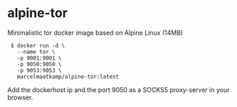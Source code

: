 # alpine-tor

Minimalistic tor docker image based on Alpine Linux (14MB)
```
 $ docker run -d \
   --name tor \
   -p 9001:9001 \
   -p 9050:9050 \
   -p 9053:9053 \
   marcelmaatkamp/alpine-tor:latest
```

Add the dockerhost ip and the port 9050 as a SOCKS5 proxy-server in your browser.
